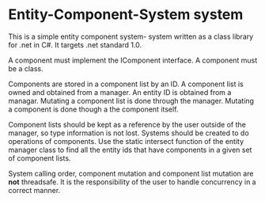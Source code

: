 # Entity-Component-System system
This is a simple entity component system- system written as a class library for .net in C#. It targets .net standard 1.0.

A component must implement the IComponent interface. A component must be a class.

Components are stored in a component list by an ID. A component list is owned and obtained from a manager. An entity ID is obtained from a managar. Mutating a component list is done through the manager. Mutating a component is done though a the component itself.

Component lists should be kept as a reference by the user outside of the manager, so type information is not lost. Systems should be created to do operations of components. Use the static intersect function of the entity manager class to find all the entity ids that have components in a given set of component lists.

System calling order, component mutation and component list mutation are **not** threadsafe. It is the responsibility of the user to handle concurrency in a correct manner.